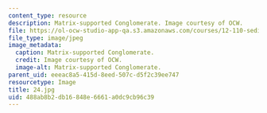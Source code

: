 ```yaml
---
content_type: resource
description: Matrix-supported Conglomerate. Image courtesy of OCW.
file: https://ol-ocw-studio-app-qa.s3.amazonaws.com/courses/12-110-sedimentary-geology-fall-2004/488ab8b2db16848e6661a0dc9cb96c39_24.jpg
file_type: image/jpeg
image_metadata:
  caption: Matrix-supported Conglomerate.
  credit: Image courtesy of OCW.
  image-alt: Matrix-supported Conglomerate.
parent_uid: eeeac8a5-415d-8eed-507c-d5f2c39ee747
resourcetype: Image
title: 24.jpg
uid: 488ab8b2-db16-848e-6661-a0dc9cb96c39
---
```

